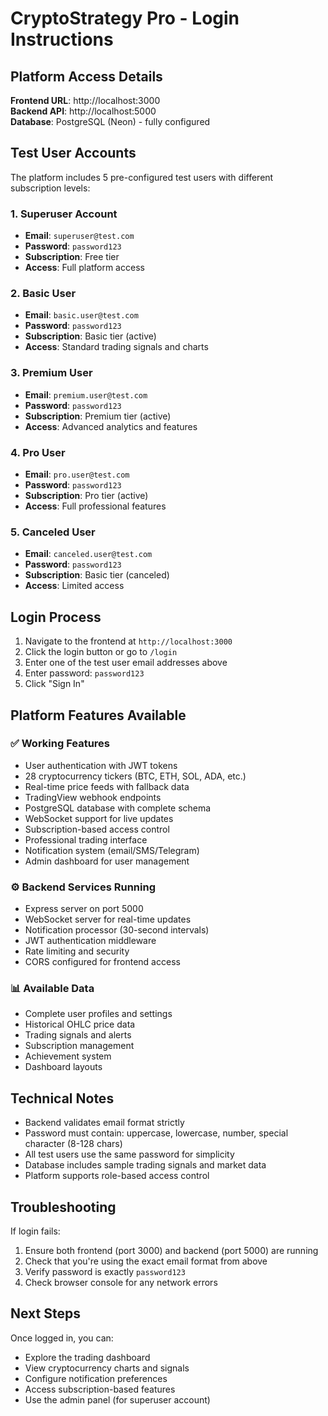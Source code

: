# CryptoStrategy Pro - Login Instructions

## Platform Access Details

**Frontend URL**: http://localhost:3000  
**Backend API**: http://localhost:5000  
**Database**: PostgreSQL (Neon) - fully configured

## Test User Accounts

The platform includes 5 pre-configured test users with different subscription levels:

### 1. Superuser Account
- **Email**: `superuser@test.com`
- **Password**: `password123`
- **Subscription**: Free tier
- **Access**: Full platform access

### 2. Basic User
- **Email**: `basic.user@test.com`
- **Password**: `password123`
- **Subscription**: Basic tier (active)
- **Access**: Standard trading signals and charts

### 3. Premium User
- **Email**: `premium.user@test.com`
- **Password**: `password123`
- **Subscription**: Premium tier (active)
- **Access**: Advanced analytics and features

### 4. Pro User
- **Email**: `pro.user@test.com`
- **Password**: `password123`
- **Subscription**: Pro tier (active)
- **Access**: Full professional features

### 5. Canceled User
- **Email**: `canceled.user@test.com`
- **Password**: `password123`
- **Subscription**: Basic tier (canceled)
- **Access**: Limited access

## Login Process

1. Navigate to the frontend at `http://localhost:3000`
2. Click the login button or go to `/login`
3. Enter one of the test user email addresses above
4. Enter password: `password123`
5. Click "Sign In"

## Platform Features Available

### ✅ Working Features
- User authentication with JWT tokens
- 28 cryptocurrency tickers (BTC, ETH, SOL, ADA, etc.)
- Real-time price feeds with fallback data
- TradingView webhook endpoints
- PostgreSQL database with complete schema
- WebSocket support for live updates
- Subscription-based access control
- Professional trading interface
- Notification system (email/SMS/Telegram)
- Admin dashboard for user management

### ⚙️ Backend Services Running
- Express server on port 5000
- WebSocket server for real-time updates
- Notification processor (30-second intervals)
- JWT authentication middleware
- Rate limiting and security
- CORS configured for frontend access

### 📊 Available Data
- Complete user profiles and settings
- Historical OHLC price data
- Trading signals and alerts
- Subscription management
- Achievement system
- Dashboard layouts

## Technical Notes

- Backend validates email format strictly
- Password must contain: uppercase, lowercase, number, special character (8-128 chars)
- All test users use the same password for simplicity
- Database includes sample trading signals and market data
- Platform supports role-based access control

## Troubleshooting

If login fails:
1. Ensure both frontend (port 3000) and backend (port 5000) are running
2. Check that you're using the exact email format from above
3. Verify password is exactly `password123`
4. Check browser console for any network errors

## Next Steps

Once logged in, you can:
- Explore the trading dashboard
- View cryptocurrency charts and signals
- Configure notification preferences
- Access subscription-based features
- Use the admin panel (for superuser account)